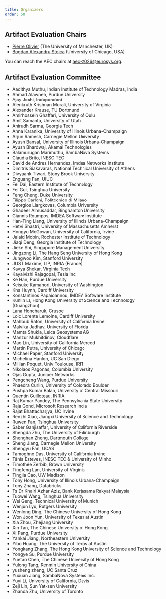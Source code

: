 ```yaml
---
title: Organizers
order: 50
---
```


## Artifact Evaluation Chairs

* [Pierre Olivier](https://sites.google.com/view/pierreolivier) (The University of Manchester, UK)
* [Bogdan Alexandru Stoica](https://bastoica.github.io/) (University of Chicago, USA)

You can reach the AEC chairs at [aec-2026@eurosys.org](mailto:aec-2026@eurosys.org).


## Artifact Evaluation Committee

* Aadithya Muthu, Indian Institute of Technology Madras, India
* Ahmad Alawneh, Purdue University
* Ajay Joshi, Independent
* Alenkruth Krishnan Murali, University of Virginia
* Alexander Krause, TU Dortmund
* Amirhossein Ghaffari, University of Oulu
* Amit Samanta, University of Utah
* Anirudh Sarma, Georgia Tech
* Anna Karanika, University of Illinois Urbana-Champaign
* Arjun Ramesh, Carnegie Mellon University
* Ayush Bansal, University of Illinois Urbana-Champaign
* Ayush Bhardwaj, Akamai Technologies
* Balamurugan Marimuthu, SambaNova Systems
* Cláudia Brito, INESC TEC
* David de Andres Hernandez, Imdea Networks Institute
* Dimitris Siakavaras, National Technical University of Athens
* Divyaank Tiwari, Stony Brook University
* Enguang Fan, UIUC
* Fei Dai, Eastern Institute of Technology
* Fei Gui, Tsinghua University
* Feng Cheng, Duke University
* Filippo Carloni, Politecnico di Milano
* Georgios Liargkovas, Columbia University
* Ghadeer Almusaddar, Binghamton University
* Giannis Roumpos, IMDEA Software Institute
* Han-Ting Liang, University of Illinois Urbana-Champaign
* Hetvi Shastri, University of Massachusetts Amherst
* Hongyu McGowan, University of California, Irvine
* Jaiaid Mobin, Rochester Institute of Technology
* Jiaqi Deng, Georgia Institute of Technology
* Jieke Shi, Singapore Management University
* Jingzong Li, The Hang Seng University of Hong Kong
* Jungwoo Kim, Stanford University
* JUST Maxime, LIP, INRIA (France)
* Kavya Shekar, Virginia Tech
* Kayalvizhi Rajagopal, Tesla Inc
* Ke Han, Purdue University
* Keisuke Kamahori, University of Washington
* Kha Huynh, Cardiff University
* Konstantinos Papaioannou, IMDEA Software Institute
* Kunlin LI, Hong Kong University of Science and Technology (Guangzhou)
* Lana Honcharuk, Crusoe
* Loic Lorente Lemoine, Cardiff University
* Mahbub Raton, University of California Irvine
* Malvika Jadhav, University of Florida
* Mamta Shukla, Leica Geosystems AG
* Manzur Mukhitdinov, Cloudflare
* Mao Lin, University of California Merced
* Martin Putra, University of Chicago
* Michael Paper, Stanford University
* Michelina Hanlon, UC San Diego
* Millian Poquet, Univ Toulouse, IRIT
* Nikolaos Pagonas, Columbia University
* Ojas Gupta, Juniper Networks
* Pengcheng Wang, Purdue University
* Phaedra Curlin, University of Colorado Boulder
* Pushpa Kumar Balan, University of Central Missouri
* Quentin Guilloteau, INRIA
* Raj Kumar Pandey, The Pennsylvania State University
* Raja Gond, Microsoft Research India
* Rajat Bhattacharjya, UC Irvine
* Renzhi Xiao, Jiangxi University of Science and Technology
* Ruwen Fan, Tsinghua University
* Saber Ganjisaffar, University of California Riverside
* Shengda Zhu, The University of Edinburgh
* Shenghan Zheng, Dartmouth College
* Sheng Jiang, Carnegie Mellon University
* Shengyu Fan, UCAS
* Tamoghno Das, University of California Irvine
* Tânia Esteves, INESC TEC & University of Minho
* Timothée Zerbib, Brown University
* Tingfeng Lan, University of Virginia
* Tingjia Cao, UW Madison
* Tony Hong, University of Illinois Urbana-Champaign
* Tony Zhang, Databricks
* Ts Dr Khairi Azhar Aziz, Bank Kerjasama Rakyat Malaysia
* Tuowei Wang, Tsinghua University
* Wei Geng, Technical University of Munich
* Wenjun Lyu, Rutgers University
* Wenlong Ding, The Chinese University of Hong Kong
* Won Joon Yun, University of Texas at Austin
* Xia Zhou, Zhejiang University
* Xin Tan, The Chinese University of Hong Kong
* Xi Pang, Purdue University
* Yankai Jiang, Northeastern University
* Yibo Huang, The University of Texas at Austin
* Yongkang Zhang, The Hong Kong University of Science and Technology
* Yongye Su, Purdue University
* Yuetao Chen, The Chinese University of Hong Kong
* Yulong Tang, Renmin University of China
* yusheng zheng, UC Santa Cruz
* Yuxuan Jiang, SambaNova Systems Inc.
* Yuyi Li, University of California, Davis
* Zeji Lin, Sun Yat-sen University
* Zhanda Zhu, University of Toronto
